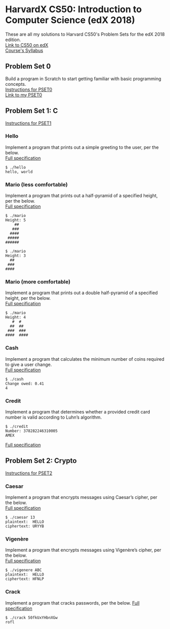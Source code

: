 # HarvardX CS50: Introduction to Computer Science (edX 2018)
These are all my solutions to Harvard CS50's Problem Sets for the edX 2018 edition.<br/>
[Link to CS50 on edX](https://courses.edx.org/courses/course-v1:HarvardX+CS50+X/course/)<br/>
[Course's Syllabus](https://docs.cs50.net/2018/x/syllabus.html)<br/>

## Problem Set 0
Build a program in Scratch to start getting familiar with basic programming concepts.<br/>
[Instructions for PSET0](https://docs.cs50.net/2018/x/psets/0/pset0.html)<br/>
[Link to my PSET0](https://scratch.mit.edu/projects/204305134/)<br/>

## Problem Set 1: C
[Instructions for PSET1](https://docs.cs50.net/2018/x/psets/1/pset1.html)<br/>
### Hello
Implement a program that prints out a simple greeting to the user, per the below.<br/>
[Full specification](https://docs.cs50.net/2018/x/psets/1/hello/hello.html)
```
$ ./hello
hello, world
```

### Mario (less comfortable)
Implement a program that prints out a half-pyramid of a specified height, per the below.<br/>
[Full specification](https://docs.cs50.net/2018/x/psets/1/mario/less/mario.html)
```
$ ./mario
Height: 5
    ##
   ###
  ####
 #####
######

$ ./mario
Height: 3
  ##
 ###
####
```

### Mario (more comfortable)
Implement a program that prints out a double half-pyramid of a specified height, per the below.<br/>
[Full specification](https://docs.cs50.net/2018/x/psets/1/mario/more/mario.html)
```
$ ./mario
Height: 4
   #  #
  ##  ##
 ###  ###
####  ####
```

### Cash
Implement a program that calculates the minimum number of coins required to give a user change.<br/>
[Full specification](https://docs.cs50.net/2018/x/psets/1/cash/cash.html)
```
$ ./cash
Change owed: 0.41
4
```

### Credit
Implement a program that determines whether a provided credit card number is valid according to Luhn’s algorithm.<br/>
```
$ ./credit
Number: 378282246310005
AMEX
```
[Full specification](https://docs.cs50.net/2018/x/psets/1/credit/credit.html)

## Problem Set 2: Crypto
[Instructions for PSET2](https://docs.cs50.net/2018/x/psets/2/pset2.html)<br/>
### Caesar
Implement a program that encrypts messages using Caesar’s cipher, per the below.<br/>
[Full specification](https://docs.cs50.net/2018/x/psets/2/caesar/caesar.html)
```
$ ./caesar 13
plaintext:  HELLO
ciphertext: URYYB
```

### Vigenère
Implement a program that encrypts messages using Vigenère’s cipher, per the below.<br/>
[Full specification](https://docs.cs50.net/2018/x/psets/2/vigenere/vigenere.html)
```
$ ./vigenere ABC
plaintext:  HELLO
ciphertext: HFNLP
```

### Crack
Implement a program that cracks passwords, per the below.
[Full specification](https://docs.cs50.net/2018/x/psets/2/crack/crack.html)
```
$ ./crack 50fkUxYHbnXGw
rofl
```
